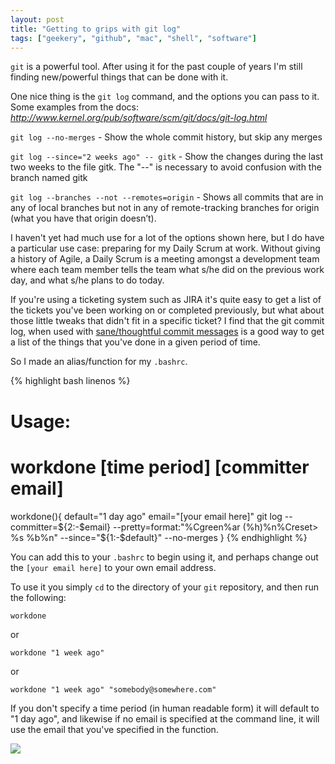 ```yaml
---
layout: post
title: "Getting to grips with git log"
tags: ["geekery", "github", "mac", "shell", "software"]
---
```

`git` is a powerful tool. After using it for the past couple of years I'm still finding new/powerful things that can be done with it.

<!-- more -->

One nice thing is the `git log` command, and the options you can pass to it. Some examples from the docs:
<cite><a href="http://www.kernel.org/pub/software/scm/git/docs/git-log.html">http://www.kernel.org/pub/software/scm/git/docs/git-log.html</a></cite>

`git log --no-merges` - Show the whole commit history, but skip any merges

`git log --since="2 weeks ago" -- gitk` - Show the changes during the last two weeks to the file gitk. The "--" is necessary to avoid confusion with the branch named gitk

`git log --branches --not --remotes=origin` - Shows all commits that are in any of local branches but not in any of remote-tracking branches for origin (what you have that origin doesn’t).

I haven't yet had much use for a lot of the options shown here, but I do have a particular use case: preparing for my Daily Scrum at work. Without giving a history of Agile, a Daily Scrum is a meeting amongst a development team where each team member tells the team what s/he did on the previous work day, and what s/he plans to do today.

If you're using a ticketing system such as JIRA it's quite easy to get a list of the tickets you've been working on or completed previously, but what about those little tweaks that didn't fit in a specific ticket? I find that the git commit log, when used with [sane/thoughtful commit messages](http://lea.verou.me/2012/04/git-commit-m-everything/) is a good way to get a list of the things that you've done in a given period of time.

So I made an alias/function for my `.bashrc`.

{% highlight bash linenos %}
# Usage:
# workdone [time period] [committer email]

workdone(){
       default="1 day ago"
       email="[your email here]"
       git log --committer=${2:-$email} --pretty=format:"%Cgreen%ar (%h)%n%Creset> %s %b%n" --since="${1:-$default}" --no-merges
}
{% endhighlight %}

You can add this to your `.bashrc` to begin using it, and perhaps change out the `[your email here]` to your own email address.

To use it you simply `cd` to the directory of your `git` repository, and then run the following:

`workdone`

or

`workdone "1 week ago"`

or

`workdone "1 week ago" "somebody@somewhere.com"`

If you don't specify a time period (in human readable form) it will default to "1 day ago", and likewise if no email is specified at the command line, it will use the email that you've specified in the function.

![](http://f.cl.ly/items/3r2d3R13003p3q1n1j2O/by%20default%202012-07-03%20at%2016.35.07.png)
